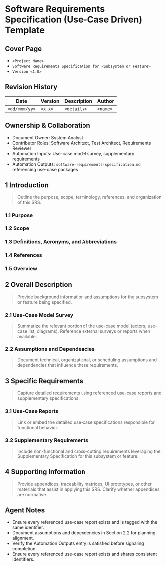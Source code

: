 # Software Requirements Specification (Use-Case Driven) Template

## Cover Page
- `<Project Name>`
- `Software Requirements Specification for <Subsystem or Feature>`
- `Version <1.0>`

## Revision History

| Date | Version | Description | Author |
| --- | --- | --- | --- |
| `<dd/mmm/yy>` | `<x.x>` | `<details>` | `<name>` |

## Ownership & Collaboration
- Document Owner: System Analyst
- Contributor Roles: Software Architect, Test Architect, Requirements Reviewer
- Automation Inputs: Use-case model survey, supplementary requirements
- Automation Outputs: `software-requirements-specification.md` referencing use-case packages

## 1 Introduction
> Outline the purpose, scope, terminology, references, and organization of this SRS.

### 1.1 Purpose
### 1.2 Scope
### 1.3 Definitions, Acronyms, and Abbreviations
### 1.4 References
### 1.5 Overview

## 2 Overall Description
> Provide background information and assumptions for the subsystem or feature being specified.

### 2.1 Use-Case Model Survey
> Summarize the relevant portion of the use-case model (actors, use-case list, diagrams). Reference external surveys or reports when available.

### 2.2 Assumptions and Dependencies
> Document technical, organizational, or scheduling assumptions and dependencies that influence these requirements.

## 3 Specific Requirements
> Capture detailed requirements using referenced use-case reports and supplementary specifications.

### 3.1 Use-Case Reports
> Link or embed the detailed use-case specifications responsible for functional behavior.

### 3.2 Supplementary Requirements
> Include non-functional and cross-cutting requirements leveraging the Supplementary Specification for this subsystem or feature.

## 4 Supporting Information
> Provide appendices, traceability matrices, UI prototypes, or other materials that assist in applying this SRS. Clarify whether appendices are normative.

## Agent Notes
- Ensure every referenced use-case report exists and is tagged with the same identifier.
- Document assumptions and dependencies in Section 2.2 for planning alignment.
- Verify the Automation Outputs entry is satisfied before signaling completion.
- Ensure every referenced use-case report exists and shares consistent identifiers.
